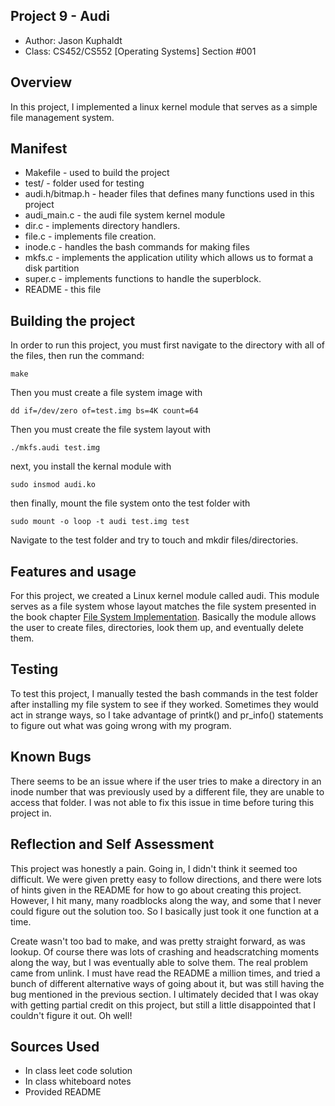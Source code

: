 ## Project 9 - Audi

* Author: Jason Kuphaldt
* Class: CS452/CS552 [Operating Systems] Section #001

## Overview

In this project, I implemented a linux kernel module that serves
as a simple file management system.

## Manifest

* Makefile - used to build the project
* test/ - folder used for testing
* audi.h/bitmap.h - header files that defines many functions used in this project
* audi_main.c - the audi file system kernel module
* dir.c - implements directory handlers.
* file.c - implements file creation.
* inode.c - handles the bash commands for making files
* mkfs.c - implements the application utility which allows us to format a disk partition
* super.c - implements functions to handle the superblock.
* README - this file

## Building the project

In order to run this project, you must first navigate to the directory with 
all of the files, then run the command:

```
make
```

Then you must create a file system image with 
```
dd if=/dev/zero of=test.img bs=4K count=64
```

Then you must create the file system layout with
```
./mkfs.audi test.img 
```

next, you install the kernal module with
```
sudo insmod audi.ko
```

then finally, mount the file system onto the test folder with
```
sudo mount -o loop -t audi test.img test
```

Navigate to the test folder and try to touch and mkdir files/directories.


## Features and usage

For this project, we created a Linux kernel module called audi. This module serves as a file
system whose layout matches the file system presented in the book chapter [File System Implementation](https://pages.cs.wisc.edu/~remzi/OSTEP/file-implementation.pdf).
Basically the module allows the user to create files, directories, look them up, and eventually
delete them. 


## Testing

To test this project, I manually tested the bash commands in the test folder after installing
my file system to see if they worked. Sometimes they would act in strange ways, so I take advantage
of printk() and pr_info() statements to figure out what was going wrong with my program.

## Known Bugs

There seems to be an issue where if the user tries to make a directory in an inode number that
was previously used by a different file, they are unable to access that folder. I was not able
to fix this issue in time before turing this project in.

## Reflection and Self Assessment

This project was honestly a pain. Going in, I didn't think it seemed too difficult. We were given
pretty easy to follow directions, and there were lots of hints given in the README for how to go
about creating this project. However, I hit many, many roadblocks along the way, and some that I
never could figure out the solution too. So I basically just took it one function at a time.

Create wasn't too bad to make, and was pretty straight forward, as was lookup. Of course there was
lots of crashing and headscratching moments along the way, but I was eventually able to solve them.
The real problem came from unlink. I must have read the README a million times, and tried a bunch of
different alternative ways of going about it, but was still having the bug mentioned in the previous
section. I ultimately decided that I was okay with getting partial credit on this project, but still
a little disappointed that I couldn't figure it out. Oh well!

## Sources Used

* In class leet code solution
* In class whiteboard notes
* Provided README
